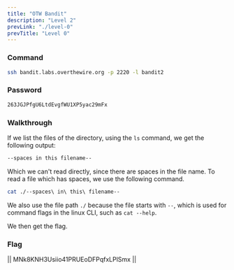 ```yaml
---
title: "OTW Bandit"
description: "Level 2"
prevLink: "./level-0"
prevTitle: "Level 0"
---
```


### Command

```bash
ssh bandit.labs.overthewire.org -p 2220 -l bandit2
```

### Password

```bash
263JGJPfgU6LtdEvgfWU1XP5yac29mFx
```

### Walkthrough

If we list the files of the directory, using the `ls` command, we get the following output:

```bash
--spaces in this filename--
```

Which we can't read directly, since there are spaces in the file name. To read a file which has spaces, we use the following command.

```bash
cat ./--spaces\ in\ this\ filename--
```

We also use the file path `./` because the file starts with `--`, which is used for command flags in the linux CLI, such as `cat --help`.

We then get the flag.

### Flag

||  MNk8KNH3Usiio41PRUEoDFPqfxLPlSmx  ||